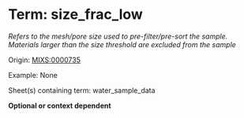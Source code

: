 # Term: size_frac_low

*Refers to the mesh/pore size used to pre-filter/pre-sort the sample. Materials larger than the size threshold are excluded from the sample*

Origin: [MIXS:0000735](https://w3id.org/mixs/0000735)

Example: None

Sheet(s) containing term: water_sample_data

**Optional or context dependent**